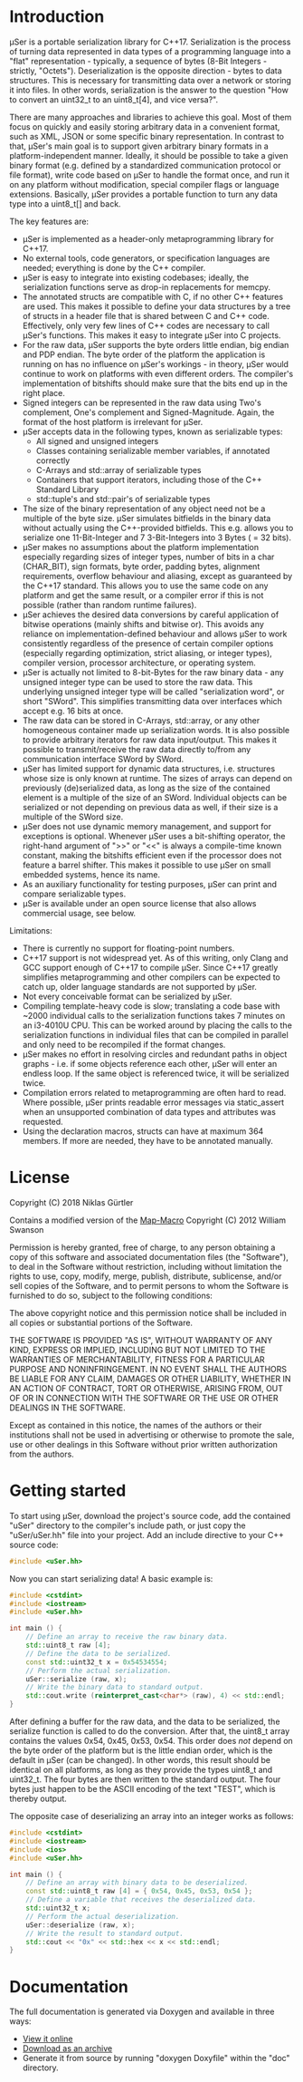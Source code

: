 # Introduction

µSer is a portable serialization library for C++17. Serialization is the process of turning data represented in data types of a programming language into a "flat" representation - typically, a sequence of bytes (8-Bit Integers - strictly, "Octets"). Deserialization is the opposite direction - bytes to data structures. This is necessary for transmitting data over a network or storing it into files. In other words, serialization is the answer to the question "How to convert an uint32_t to an uint8_t[4], and vice versa?".

There are many approaches and libraries to achieve this goal. Most of them focus on quickly and easily storing arbitrary data in a convenient format, such as XML, JSON or some specific binary representation. In contrast to that, µSer's main goal is to support given arbitrary binary formats in a platform-independent manner. Ideally, it should be possible to take a given binary format (e.g. defined by a standardized communication protocol or file format), write code based on µSer to handle the format once, and run it on any platform without modification, special compiler flags or language extensions. Basically, µSer provides a portable function to turn any data type into a uint8_t[] and back.

The key features are:
- µSer is implemented as a header-only metaprogramming library for C++17.
- No external tools, code generators, or specification languages are needed; everything is done by the C++ compiler.
- µSer is easy to integrate into existing codebases; ideally, the serialization functions serve as drop-in replacements for memcpy.
- The annotated structs are compatible with C, if no other C++ features are used. This makes it possible to define your data structures by a tree of structs in a header file that is shared between C and C++ code. Effectively, only very few lines of C++ codes are necessary to call µSer's functions. This makes it easy to integrate µSer into C projects.
- For the raw data, µSer supports the byte orders little endian, big endian and PDP endian. The byte order of the platform the application is running on has no influence on µSer's workings - in theory, µSer would continue to work on platforms with even different orders. The compiler's implementation of bitshifts should make sure that the bits end up in the right place.
- Signed integers can be represented in the raw data using Two's complement, One's complement and Signed-Magnitude. Again, the format of the host platform is irrelevant for µSer.
- µSer accepts data in the following types, known as serializable types:
	- All signed and unsigned integers
	- Classes containing serializable member variables, if annotated correctly
	- C-Arrays and std::array of serializable types
	- Containers that support iterators, including those of the C++ Standard Library
	- std::tuple's and std::pair's of serializable types
- The size of the binary representation of any object need not be a multiple of the byte size. µSer simulates bitfields in the binary data without actually using the C++-provided bitfields. This e.g. allows you to serialize one 11-Bit-Integer and 7 3-Bit-Integers into 3 Bytes ( = 32 bits).
- µSer makes no assumptions about the platform implementation especially regarding sizes of integer types, number of bits in a char (CHAR_BIT), sign formats, byte order, padding bytes, alignment requirements, overflow behaviour and aliasing, except as guaranteed by the C++17 standard. This allows you to use the same code on any platform and get the same result, or a compiler error if this is not possible (rather than random runtime failures).
- µSer achieves the desired data conversions by careful application of bitwise operations (mainly shifts and bitwise or). This avoids any reliance on implementation-defined behaviour and allows µSer to work consistently regardless of the presence of certain compiler options (especially regarding optimization, strict aliasing, or integer types), compiler version, processor architecture, or operating system.
- µSer is actually not limited to 8-bit-Bytes for the raw binary data - any unsigned integer type can be used to store the raw data. This underlying unsigned integer type will be called "serialization word", or short "SWord". This simplifies transmitting data over interfaces which accept e.g. 16 bits at once.
- The raw data can be stored in C-Arrays, std::array, or any other homogeneous container made up serialization words. It is also possible to provide arbitrary iterators for raw data input/output. This makes it possible to transmit/receive the raw data directly to/from any communication interface SWord by SWord.
- µSer has limited support for dynamic data structures, i.e. structures whose size is only known at runtime. The sizes of arrays can depend on previously (de)serialized data, as long as the size of the contained element is a multiple of the size of an SWord. Individual objects can be serialized or not depending on previous data as well, if their size is a multiple of the SWord size.
- µSer does not use dynamic memory management, and support for exceptions is optional. Whenever µSer uses a bit-shifting operator, the right-hand argument of ">>" or "<<" is always a compile-time known constant, making the bitshifts efficient even if the processor does not feature a barrel shifter. This makes it possible to use µSer on small embedded systems, hence its name.
- As an auxiliary functionality for testing purposes, µSer can print and compare serializable types.
- µSer is available under an open source license that also allows commercial usage, see below.

Limitations:
- There is currently no support for floating-point numbers.
- C++17 support is not widespread yet. As of this writing, only Clang and GCC support enough of C++17 to compile µSer. Since C++17 greatly simplifies metaprogramming and other compilers can be expected to catch up, older language standards are not supported by µSer.
- Not every conceivable format can be serialized by µSer.
- Compiling template-heavy code is slow; translating a code base with ~2000 individual calls to the serialization functions takes 7 minutes on an i3-4010U CPU. This can be worked around by placing the calls to the serialization functions in individual files that can be compiled in parallel and only need to be recompiled if the format changes.
- µSer makes no effort in resolving circles and redundant paths in object graphs - i.e. if some objects reference each other, µSer will enter an endless loop. If the same object is referenced twice, it will be serialized twice.
- Compilation errors related to metaprogramming are often hard to read. Where possible, µSer prints readable error messages via static_assert when an unsupported combination of data types and attributes was requested.
- Using the declaration macros, structs can have at maximum 364 members. If more are needed, they have to be annotated manually.

# License

Copyright (C) 2018 Niklas Gürtler

Contains a modified version of the [Map-Macro](https://github.com/swansontec/map-macro) Copyright (C) 2012 William Swanson

Permission is hereby granted, free of charge, to any person
obtaining a copy of this software and associated documentation
files (the "Software"), to deal in the Software without
restriction, including without limitation the rights to use, copy,
modify, merge, publish, distribute, sublicense, and/or sell copies
of the Software, and to permit persons to whom the Software is
furnished to do so, subject to the following conditions:

The above copyright notice and this permission notice shall be
included in all copies or substantial portions of the Software.

THE SOFTWARE IS PROVIDED "AS IS", WITHOUT WARRANTY OF ANY KIND,
EXPRESS OR IMPLIED, INCLUDING BUT NOT LIMITED TO THE WARRANTIES OF
MERCHANTABILITY, FITNESS FOR A PARTICULAR PURPOSE AND
NONINFRINGEMENT. IN NO EVENT SHALL THE AUTHORS BE LIABLE FOR ANY
CLAIM, DAMAGES OR OTHER LIABILITY, WHETHER IN AN ACTION OF
CONTRACT, TORT OR OTHERWISE, ARISING FROM, OUT OF OR IN CONNECTION
WITH THE SOFTWARE OR THE USE OR OTHER DEALINGS IN THE SOFTWARE.

Except as contained in this notice, the names of the authors or
their institutions shall not be used in advertising or otherwise to
promote the sale, use or other dealings in this Software without
prior written authorization from the authors.

# Getting started
To start using µSer, download the project's source code, add the contained "uSer" directory to the compiler's include path, or just copy the "uSer/uSer.hh" file into your project. Add an include directive to your C++ source code:
```c++
#include <uSer.hh>
```
Now you can start serializing data! A basic example is:
```c++
#include <cstdint>
#include <iostream>
#include <uSer.hh>

int main () {
	// Define an array to receive the raw binary data.
	std::uint8_t raw [4];
	// Define the data to be serialized.
	const std::uint32_t x = 0x54534554;
	// Perform the actual serialization.
	uSer::serialize (raw, x);
	// Write the binary data to standard output.
	std::cout.write (reinterpret_cast<char*> (raw), 4) << std::endl;
}
```
After defining a buffer for the raw data, and the data to be serialized, the serialize function is called to do the conversion. After that, the uint8_t array contains the values 0x54, 0x45, 0x53, 0x54. This order does _not_ depend on the byte order of the platform but is the little endian order, which is the default in µSer (can be changed). In other words, this result should be identical on all platforms, as long as they provide the types uint8_t and uint32_t. The four bytes are then written to the standard output. The four bytes just happen to be the ASCII encoding of the text "TEST", which is thereby output.

The opposite case of deserializing an array into an integer works as follows:
```c++
#include <cstdint>
#include <iostream>
#include <ios>
#include <uSer.hh>

int main () {
	// Define an array with binary data to be deserialized.
	const std::uint8_t raw [4] = { 0x54, 0x45, 0x53, 0x54 };
	// Define a variable that receives the deserialized data.
	std::uint32_t x;
	// Perform the actual deserialization.
	uSer::deserialize (raw, x);
	// Write the result to standard output.
	std::cout << "0x" << std::hex << x << std::endl;
}
```

# Documentation
The full documentation is generated via Doxygen and available in three ways:
- [View it online](https://erlkoenig90.github.io/uSer-doc/html/index.html)
- [Download as an archive](https://github.com/Erlkoenig90/uSer-doc/archive/master.zip)
- Generate it from source by running "doxygen Doxyfile" within the "doc" directory. 
